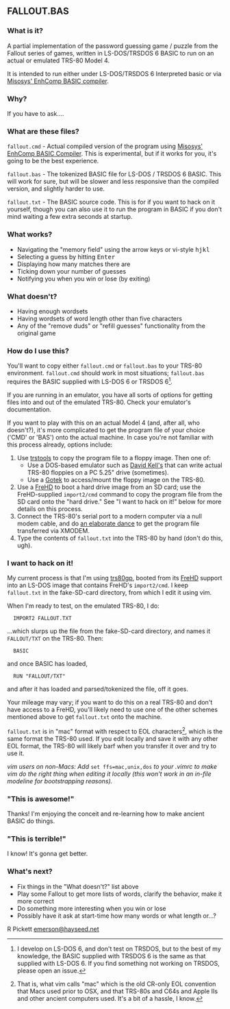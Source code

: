 ## FALLOUT.BAS

### What is it?

A partial implementation of the password guessing game / puzzle from the Fallout series of games, written in LS-DOS/TRSDOS 6 BASIC to run on an actual or emulated TRS-80 Model 4.

It is intended to run either under LS-DOS/TRSDOS 6 Interpreted basic or via [Misosys' EnhComp BASIC compiler](https://www.tim-mann.org/misosys.html#down).

### Why?

If you have to ask....

### What are these files?

``fallout.cmd`` - Actual compiled version of the program using [Misosys' EnhComp BASIC Compiler](https://www.tim-mann.org/misosys.html#down).  This is experimental, but if it works for you, it's going to be the best experience.

``fallout.bas`` - The tokenized BASIC file for LS-DOS / TRSDOS 6 BASIC.  This will work for sure, but will be slower and less responsive than the compiled version, and slightly harder to use.

``fallout.txt`` - The BASIC source code.  This is for if you want to hack on it yourself, though you can also use it to run the program in BASIC if you don't mind waiting a few extra seconds at startup.

### What works?

* Navigating the "memory field" using the arrow keys or vi-style <kbd>h</kbd><kbd>j</kbd><kbd>k</kbd><kbd>l</kbd>
* Selecting a guess by hitting <kbd>Enter</kbd>
* Displaying how many matches there are
* Ticking down your number of guesses
* Notifying you when you win or lose (by exiting)

### What doesn't?

* Having enough wordsets
* Having wordsets of word length other than five characters
* Any of the "remove duds" or "refill guesses" functionality from the original game

### How do I use this?

You'll want to copy either ``fallout.cmd`` or ``fallout.bas`` to your TRS-80 environment.  ``fallout.cmd`` should work in most situations;  ``fallout.bas`` requires the BASIC supplied with LS-DOS 6 or TRSDOS 6[^1].

If you are running in an emulator, you have all sorts of options for getting files into and out of the emulated TRS-80.  Check your emulator's documentation.

If you want to play with this on an actual Model 4 (and, after all, who doesn't?), it's more complicated to get the program file of your choice ('CMD' or 'BAS') onto the actual machine.  In case you're not familiar with this process already, options include:

1. Use [trstools](http://www.trs-80emulators.com/trstools/) to copy the program file to a floppy image.  Then one of:
    * Use a DOS-based emulator such as [David Kell's](http://cpmarchives.classiccmp.org/trs80/mirrors/www.discover-net.net/~dmkeil/trs80/model4.htm) that can write actual TRS-80 floppies on a PC 5.25" drive (sometimes).
    * Use a [Gotek](https://github.com/GrantMeStrength/TRS80gotek/tree/master) to access/mount the floppy image on the TRS-80.
2. Use a [FreHD](https://www.vecoven.com/trs80/trs80.html) to boot a hard drive image from an SD card;  use the FreHD-supplied ``import2/cmd`` command to copy the program file from the SD card onto the "hard drive."  See "I want to hack on it!" below for more details on this process.
3. Connect the TRS-80's serial port to a modern computer via a null modem cable, and do [an elaborate dance](https://www.vintagevolts.com/getting-software-running-on-my-trs-80-model-iv/) to get the program file transferred via XMODEM.
4. Type the contents of ``fallout.txt`` into the TRS-80 by hand (don't do this, ugh).

### I want to hack on it!

My current process is that I'm using [trs80gp](http://48k.ca/trs80gp.html), booted from its [FreHD](https://www.vecoven.com/trs80/trs80.html) support into an LS-DOS image that contains FreHD's ``import2/cmd``.  I keep ``fallout.txt`` in the fake-SD-card directory, from which I edit it using vim.

When I'm ready to test, on the emulated TRS-80, I do:
```
  IMPORT2 FALLOUT.TXT
```
...which slurps up the file from the fake-SD-card directory, and names it ``FALLOUT/TXT`` on the TRS-80.  Then:
```
  BASIC
```
and once BASIC has loaded,
```
  RUN "FALLOUT/TXT"
```
and after it has loaded and parsed/tokenized the file, off it goes.

Your mileage may vary;  if you want to do this on a real TRS-80 and don't have access to a FreHD, you'll likely need to use one of the other schemes mentioned above to get ``fallout.txt`` onto the machine.

``fallout.txt`` is in "mac" format with respect to EOL characters[^2], which is the same format the TRS-80 used.  If you edit locally and save it with any other EOL format, the TRS-80 will likely barf when you transfer it over and try to use it.

<i>vim users on non-Macs:  Add </i>``set ffs=mac,unix,dos``<i> to your .vimrc to make vim do the right thing when editing it locally (this won't work in an in-file modeline for bootstrapping reasons).</i>


### "This is awesome!"

Thanks!  I'm enjoying the conceit and re-learning how to make ancient BASIC do things.

### "This is terrible!"

I know!  It's gonna get better.

### What's next?

* Fix things in the "What doesn't?" list above
* Play some Fallout to get more lists of words, clarify the behavior, make it more correct
* Do something more interesting when you win or lose
* Possibly have it ask at start-time how many words or what length or...?


[^1]: I develop on LS-DOS 6, and don't test on TRSDOS, but to the best of my knowledge, the BASIC supplied with TRSDOS 6 is the same as that supplied with LS-DOS 6.  If you find something not working on TRSDOS, please open an issue.

[^2]: That is, what vim calls "mac" which is the old CR-only EOL convention that Macs used prior to OSX, and that TRS-80s and C64s and Apple IIs and other ancient computers used.  It's a bit of a hassle, I know.

R Pickett emerson@hayseed.net
